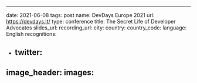 ---
date: 2021-06-08
tags: post
name: DevDays Europe 2021
url: https://devdays.lt/
type: conference
title: The Secret Life of Developer Advocates
slides_url: 
recording_url: 
city: 
country: 
country_code: 
language: English
recognitions:
  - twitter:
    - 
image_header: 
images:
  - 
